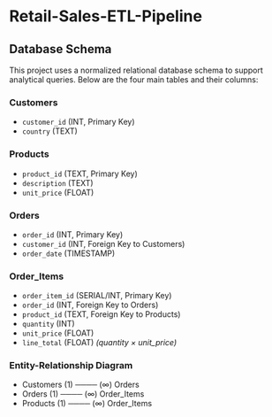 # Retail-Sales-ETL-Pipeline

## Database Schema

This project uses a normalized relational database schema to support analytical queries. Below are the four main tables and their columns:

### Customers
- `customer_id` (INT, Primary Key)
- `country` (TEXT)

### Products
- `product_id` (TEXT, Primary Key)
- `description` (TEXT)
- `unit_price` (FLOAT)

### Orders
- `order_id` (INT, Primary Key)
- `customer_id` (INT, Foreign Key to Customers)
- `order_date` (TIMESTAMP)

### Order_Items
- `order_item_id` (SERIAL/INT, Primary Key)
- `order_id` (INT, Foreign Key to Orders)
- `product_id` (TEXT, Foreign Key to Products)
- `quantity` (INT)
- `unit_price` (FLOAT)
- `line_total` (FLOAT) *(quantity × unit_price)*

### Entity-Relationship Diagram
- Customers (1) ──── (∞) Orders
- Orders (1) ──── (∞) Order_Items
- Products (1) ──── (∞) Order_Items

